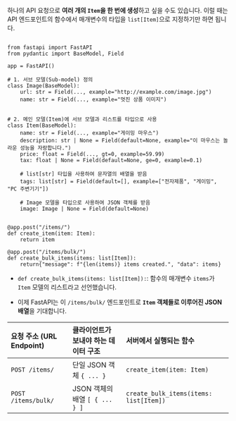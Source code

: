 
하나의 API 요청으로 **여러 개의 `Item`을 한 번에 생성**하고 싶을 수도 있습니다. 이럴 때는 API 엔드포인트의 함수에서 매개변수의 타입을 `list[Item]`으로 지정하기만 하면 됩니다.

```

from fastapi import FastAPI
from pydantic import BaseModel, Field

app = FastAPI()

# 1. 서브 모델(Sub-model) 정의
class Image(BaseModel):
    url: str = Field(..., example="http://example.com/image.jpg")
    name: str = Field(..., example="멋진 상품 이미지")


# 2. 메인 모델(Item)에 서브 모델과 리스트를 타입으로 사용
class Item(BaseModel):
    name: str = Field(..., example="게이밍 마우스")
    description: str | None = Field(default=None, example="이 마우스는 놀라운 성능을 자랑합니다.")
    price: float = Field(..., gt=0, example=59.99)
    tax: float | None = Field(default=None, ge=0, example=0.1)
    
    # list[str] 타입을 사용하여 문자열의 배열을 받음
    tags: list[str] = Field(default=[], example=["전자제품", "게이밍", "PC 주변기기"])
    
    # Image 모델을 타입으로 사용하여 JSON 객체를 받음
    image: Image | None = Field(default=None)


@app.post("/items/")
def create_item(item: Item):
    return item
    
@app.post("/items/bulk/")
def create_bulk_items(items: list[Item]):
	return{"message": f"{len(items)} items created.", "data": items}
```



- `def create_bulk_items(items: list[Item]):`: 함수의 매개변수 `items`가 `Item` 모델의 리스트라고 선언했습니다.
    
- 이제 FastAPI는 이 `/items/bulk/` 엔드포인트로 **`Item` 객체들로 이루어진 JSON 배열**을 기대합니다.


| 요청 주소 (URL Endpoint) | 클라이언트가 보내야 하는 데이터 구조 | 서버에서 실행되는 함수 |
| :--- | :--- | :--- |
| `POST /items/` | 단일 JSON 객체 `{ ... }` | `create_item(item: Item)` |
| `POST /items/bulk/` | JSON 객체의 배열 `[ { ... } ]` | `create_bulk_items(items: list[Item])` |
